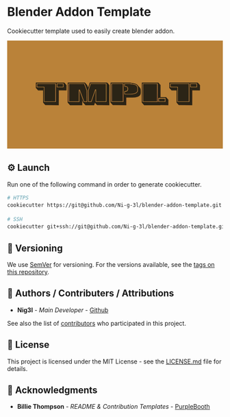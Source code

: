 # Blender Addon Template

Cookiecutter template used to easily create blender addon.

![Demo](.media/header.png)

## ⚙️ Launch

Run one of the following command in order to generate cookiecutter.

```bash
# HTTPS
cookiecutter https://git@github.com/Ni-g-3l/blender-addon-template.git

# SSH
cookiecutter git+ssh://git@github.com/Ni-g-3l/blender-addon-template.git
```

## 🔢 Versioning

We use [SemVer](http://semver.org/) for versioning. For the versions available, see the [tags on this repository](https://github.com/Ni-g-3l/blender-addon-template/tags).

## 🤹 Authors / Contributers / Attributions

* **Nig3l** - *Main Developer* - [Github](https://github.com/Ni-g-3l/)

See also the list of [contributors](https://github.com/Ni-g-3l/blender-addon-template/contributors) who participated in this project.

## 📃 License

This project is licensed under the MIT License - see the [LICENSE.md](LICENSE) file for details.

## 👏 Acknowledgments

* **Billie Thompson** - *README & Contribution Templates* - [PurpleBooth](https://github.com/PurpleBooth)
